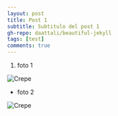 ```yaml
---
layout: post
title: Post 1
subtitle: Subtitulo del post 1
gh-repo: daattali/beautiful-jekyll
tags: [test]
comments: true
---
```


1. foto 1

![Crepe](https://s3-media3.fl.yelpcdn.com/bphoto/cQ1Yoa75m2yUFFbY2xwuqw/348s.jpg)

* foto 2

![Crepe](https://s3-media3.fl.yelpcdn.com/bphoto/cQ1Yoa75m2yUFFbY2xwuqw/348s.jpg)